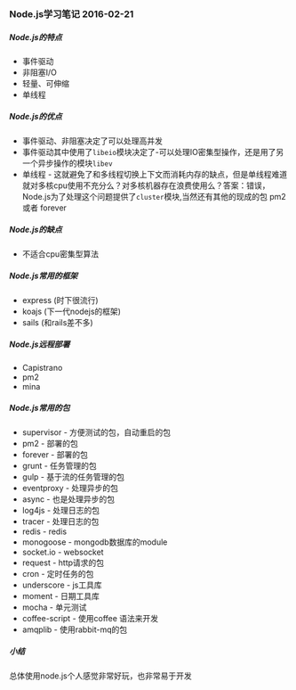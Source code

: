 ### Node.js学习笔记 2016-02-21
##### Node.js的特点
- 事件驱动
- 非阻塞I/O
- 轻量、可伸缩
- 单线程

##### Node.js的优点
- 事件驱动、非阻塞决定了可以处理高并发
- 事件驱动其中使用了`libeio`模块决定了-可以处理IO密集型操作，还是用了另一个异步操作的模块`libev`
- 单线程 - 这就避免了和多线程切换上下文而消耗内存的缺点，但是单线程难道就对多核cpu使用不充分么？对多核机器存在浪费使用么？答案：错误，Node.js为了处理这个问题提供了`cluster`模块,当然还有其他的现成的包 pm2 或者 forever

##### Node.js的缺点
- 不适合cpu密集型算法

##### Node.js常用的框架

- express (时下很流行)
- koajs (下一代nodejs的框架)
- sails (和rails差不多)

##### Node.js远程部署

- Capistrano
- pm2
- mina

##### Node.js常用的包
- supervisor - 方便测试的包，自动重启的包
- pm2 - 部署的包
- forever - 部署的包
- grunt - 任务管理的包
- gulp - 基于流的任务管理的包
- eventproxy - 处理异步的包
- async - 也是处理异步的包
- log4js - 处理日志的包
- tracer - 处理日志的包
- redis - redis
- monogoose - mongodb数据库的module
- socket.io - websocket
- request - http请求的包
- cron - 定时任务的包
- underscore - js工具库
- moment - 日期工具库
- mocha - 单元测试
- coffee-script - 使用coffee 语法来开发
- amqplib - 使用rabbit-mq的包

##### 小结
总体使用node.js个人感觉非常好玩，也非常易于开发



